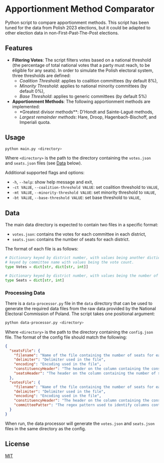 # Apportionment Method Comparator

Python script to compare apportionment methods. This script has been tuned for the data from Polish 2023 elections, but
it could be adapted to other election data in non-First-Past-The-Post elections.

## Features

- **Filtering Votes**: The script filters votes based on a national threshold (the percentage of total national votes
  that a party must reach, to be eligible for any seats). In order to simulate the Polish electoral system, three
  thresholds are defined:
  - _Coalition Threshold_: applies to coalition committees (by default 8%),
  - _Minority Threshold_: applies to national minority committees (by default 0%),
  - _Base Threshold_: applies to generic committees (by default 5%)
- **Apportionment Methods**: The following apportionment methods are implemented:
  - \*Greatest divisor methods\*\*: D'Hondt and Sainte-Laguë methods,
  - _Largest remainder methods_: Hare, Droop, Hagenbach-Bischoff, and Imperiali quota.

## Usage

```bash
python main.py <directory>
```

Where `<directory>` is the path to the directory containing the `votes.json` and `seats.json` files (see [Data](#data)
below).

Additional supported flags and options:

- `-h`, `--help`: show help message and exit,
- `-ct VALUE`, `--coalition-threshold VALUE`: set coalition threshold to `VALUE`,
- `-mt VALUE`, `--minority-threshold VALUE`: set minority threshold to `VALUE`,
- `-bt VALUE`, `--base-threshold VALUE`: set base threshold to `VALUE`,

## Data

The main data directory is expected to contain two files in a specific format:

- `votes.json`: contains the votes for each committee in each district,
- `seats.json`: contains the number of seats for each district.

The format of each file is as follows:

```python
# Dictionary keyed by district number, with values being another dictionary
# keyed by committee name with values being the vote count.
type Votes = dict[str, dict[str, int]]

# Dictionary keyed by district number, with values being the number of seats.
type Seats = dict[str, int]
```

### Processing Data

There is a `data-processor.py` file in the `data` directory that can be used to generate the required data files from
the raw data provided by the National Electoral Commission of Poland. The script takes one positional argument:

```bash
python data-processor.py <directory>
```

Where `<directory>` is the path to the directory containing the `config.json` file. The format of the config file should
match the following:

```json
{
  "seatsFile": {
    "filename": "Name of the file containing the number of seats for each district, with respect to the directory argument",
    "delimiter": "Delimiter used in the file",
    "encoding": "Encoding used in the file",
    "constituencyHeader": "The header on the column containing the constituency identifiers",
    "seatsHeader": "The header on the column containing the number of seats"
  },
  "votesFile": {
    "filename": "Name of the file containing the number of seats for each district, with respect to the directory argument",
    "delimiter": "Delimiter used in the file",
    "encoding": "Encoding used in the file",
    "constituencyHeader": "The header on the column containing the constituency identifiers",
    "committeePatter": "The regex pattern used to identify columns containing committee information"
  }
}
```

When run, the data processor will generate the `votes.json` and `seats.json` files in the same directory as the config.

## License

[MIT](LICENSE.md)

